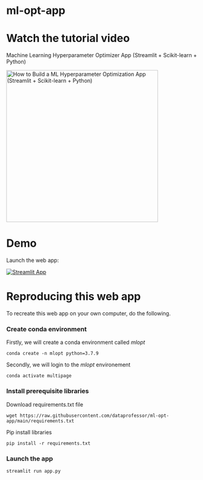 # ml-opt-app

# Watch the tutorial video

Machine Learning Hyperparameter Optimizer App (Streamlit + Scikit-learn + Python)

<a href="https://youtu.be/HT2WHLgYpxY"><img src="http://img.youtube.com/vi/HT2WHLgYpxY/0.jpg" alt="How to Build a ML Hyperparameter Optimization App (Streamlit + Scikit-learn + Python)" title="How to Build a ML Hyperparameter Optimization App (Streamlit + Scikit-learn + Python)" width="400" /></a>

# Demo

Launch the web app:

[![Streamlit App](https://static.streamlit.io/badges/streamlit_badge_black_white.svg)](https://share.streamlit.io/dataprofessor/ml-opt-app/main/ml-opt-app.py)

# Reproducing this web app
To recreate this web app on your own computer, do the following.

### Create conda environment
Firstly, we will create a conda environment called *mlopt*
```
conda create -n mlopt python=3.7.9
```
Secondly, we will login to the *mlopt* environement
```
conda activate multipage
```
### Install prerequisite libraries

Download requirements.txt file

```
wget https://raw.githubusercontent.com/dataprofessor/ml-opt-app/main/requirements.txt

```

Pip install libraries
```
pip install -r requirements.txt
```

###  Launch the app

```
streamlit run app.py
```
